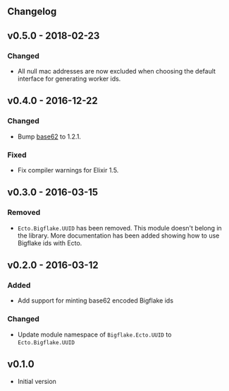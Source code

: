 ## Changelog

## v0.5.0 - 2018-02-23

### Changed

* All null mac addresses are now excluded when choosing the default interface for
generating worker ids.

## v0.4.0 - 2016-12-22

### Changed

* Bump [base62](https://github.com/igas/base62) to 1.2.1.

### Fixed

* Fix compiler warnings for Elixir 1.5.

## v0.3.0 - 2016-03-15

### Removed

* `Ecto.Bigflake.UUID` has been removed. This module doesn't belong in the library. More documentation has been added
showing how to use Bigflake ids with Ecto.

## v0.2.0 - 2016-03-12

### Added

* Add support for minting base62 encoded Bigflake ids

### Changed

* Update module namespace of `Bigflake.Ecto.UUID` to `Ecto.Bigflake.UUID`

## v0.1.0

* Initial version
